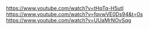  

https://www.youtube.com/watch?v=tHqTq-H5utI
https://www.youtube.com/watch?v=fqvwVE0Ds94&t=0s
https://www.youtube.com/watch?v=UUaMrNOvSqg